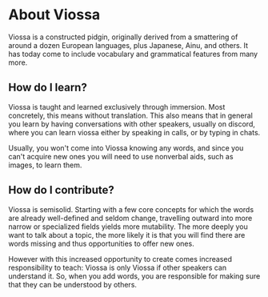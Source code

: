 # About Viossa

Viossa is a constructed pidgin, originally derived from a smattering of around a dozen European languages, plus Japanese, Ainu, and others. It has today come to include vocabulary and grammatical features from many more.

## How do I learn?

Viossa is taught and learned exclusively through immersion. Most concretely, this means without translation. This also means that in general you learn by having conversations with other speakers, usually on discord, where you can learn viossa either by speaking in calls, or by typing in chats.

Usually, you won't come into Viossa knowing any words, and since you can't acquire new ones you will need to use nonverbal aids, such as images, to learn them.

## How do I contribute?

Viossa is semisolid. Starting with a few core concepts for which the words are already well-defined and seldom change, travelling outward into more narrow or specialized fields yields more mutability. The more deeply you want to talk about a topic, the more likely it is that you will find there are words missing and thus opportunities to offer new ones. 

However with this increased opportunity to create comes increased responsibility to teach: Viossa is only Viossa if other speakers can understand it. So, when you add words, you are responsible for making sure that they can be understood by others. 
